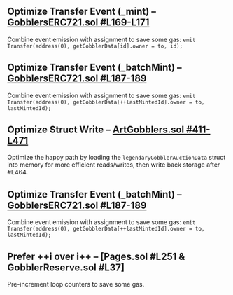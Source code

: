 ## Optimize Transfer Event (_mint) – [GobblersERC721.sol #L169-L171](https://github.com/code-423n4/2022-09-artgobblers/blob/d2087c5a8a6a4f1b9784520e7fe75afa3a9cbdbe/src/utils/token/GobblersERC721.sol#L169-L171)
Combine event emission with assignment to save some gas: ```emit Transfer(address(0), getGobblerData[id].owner = to, id);```

## Optimize Transfer Event (_batchMint) – [GobblersERC721.sol #L187-189](https://github.com/code-423n4/2022-09-artgobblers/blob/d2087c5a8a6a4f1b9784520e7fe75afa3a9cbdbe/src/utils/token/GobblersERC721.sol#L187-L189)
Combine event emission with assignment to save some gas: ```emit Transfer(address(0), getGobblerData[++lastMintedId].owner = to, lastMintedId);```

## Optimize Struct Write – [ArtGobblers.sol #411-L471](https://github.com/code-423n4/2022-09-artgobblers/blob/d2087c5a8a6a4f1b9784520e7fe75afa3a9cbdbe/src/ArtGobblers.sol#L411-L471)
Optimize the happy path by loading the `legendaryGobblerAuctionData` struct into memory for more efficient reads/writes, then write back storage after #L464.

## Optimize Transfer Event (_batchMint) – [GobblersERC721.sol #L187-189](https://github.com/code-423n4/2022-09-artgobblers/blob/d2087c5a8a6a4f1b9784520e7fe75afa3a9cbdbe/src/utils/token/GobblersERC721.sol#L187-L189)
Combine event emission with assignment to save some gas: ```emit Transfer(address(0), getGobblerData[++lastMintedId].owner = to, lastMintedId);```

## Prefer ++i over i++ – [Pages.sol #L251 & GobblerReserve.sol #L37]
Pre-increment loop counters to save some gas.